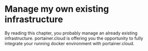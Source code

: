 # Manage my own existing infrastructure

By reading this chapter, you probably manage an already existing infrastructure. portainer.cloud is offering you the opportunity to fully integrate your running docker environment with portainer.cloud.

